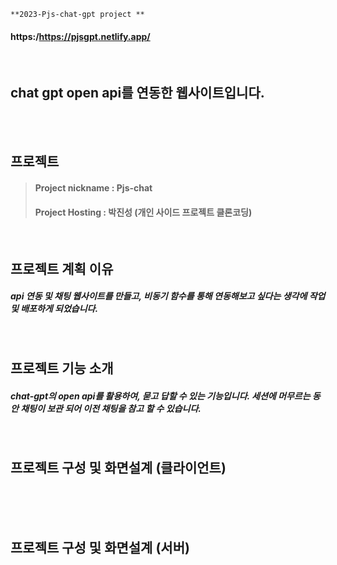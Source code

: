 ```
**2023-Pjs-chat-gpt project **
```
#### https:/https://pjsgpt.netlify.app/

<br/>



## chat gpt open api를 연동한 웹사이트입니다. 

<br/><br/>

## 프로젝트 

> #### Project nickname : Pjs-chat
> #### Project Hosting : 박진성 (개인 사이드 프로젝트 클론코딩)


<br/>


## 프로젝트 계획 이유

##### api 연동 및 채팅 웹사이트를 만들고, 비동기 함수를 통해 연동해보고 싶다는 생각에 작업 및 배포하게 되었습니다. 
<br/>

## 프로젝트 기능 소개

##### chat-gpt의 open api를 활용하여,  묻고 답할 수 있는 기능입니다. 세션에 머무르는 동안 채팅이 보관 되어 이전 채팅을 참고 할 수 있습니다.  

<br/>

## 프로젝트 구성 및 화면설계 (클라이언트)

<br/>




<br/>




<br/>

## 프로젝트 구성 및 화면설계 (서버)


<br/>







